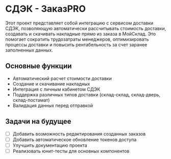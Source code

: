 # СДЭК - ЗаказPRO

Этот проект представляет собой интеграцию с сервисом доставки СДЭК, позволяющую автоматически рассчитывать стоимость доставки, создавать и скачивать накладные прямо из заказа в МойСклад. Это помогает сократить трудозатраты менеджеров, оптимизировать процессы доставки и повысить рентабельность за счет заранее заполненных данных.

## Основные функции

- Автоматический расчет стоимости доставки
- Создание и скачивание накладных
- Интеграция с личным кабинетом СДЭК
- Поддержка различных типов доставки (склад-склад, склад-дверь, склад-постамат)
- Валидация данных перед отправкой

## Задачи на будущее

- [ ] Добавить возможность редактирования созданных заказов
- [ ] Добавить автоматическое обновление токенов доступа
- [ ] Улучшить документацию проекта
- [ ] Реализовать юнит-тесты для основных компонентов

